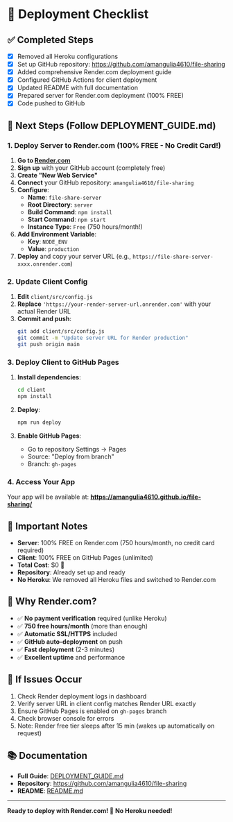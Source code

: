 # 🎯 Deployment Checklist

## ✅ Completed Steps

- [x] Removed all Heroku configurations  
- [x] Set up GitHub repository: https://github.com/amangulia4610/file-sharing
- [x] Added comprehensive Render.com deployment guide
- [x] Configured GitHub Actions for client deployment
- [x] Updated README with full documentation
- [x] Prepared server for Render.com deployment (100% FREE)
- [x] Code pushed to GitHub

## 🚀 Next Steps (Follow DEPLOYMENT_GUIDE.md)

### 1. Deploy Server to Render.com (100% FREE - No Credit Card!)

1. **Go to [Render.com](https://render.com)**
2. **Sign up** with your GitHub account (completely free)
3. **Create "New Web Service"**
4. **Connect** your GitHub repository: `amangulia4610/file-sharing`
5. **Configure**:
   - **Name**: `file-share-server`
   - **Root Directory**: `server`
   - **Build Command**: `npm install`
   - **Start Command**: `npm start`
   - **Instance Type**: `Free` (750 hours/month!)
6. **Add Environment Variable**:
   - **Key**: `NODE_ENV`
   - **Value**: `production`
7. **Deploy** and copy your server URL (e.g., `https://file-share-server-xxxx.onrender.com`)

### 2. Update Client Config

1. **Edit** `client/src/config.js`
2. **Replace** `'https://your-render-server-url.onrender.com'` with your actual Render URL
3. **Commit and push**:
   ```bash
   git add client/src/config.js
   git commit -m "Update server URL for Render production"
   git push origin main
   ```

### 3. Deploy Client to GitHub Pages

1. **Install dependencies**:
   ```bash
   cd client
   npm install
   ```

2. **Deploy**:
   ```bash
   npm run deploy
   ```

3. **Enable GitHub Pages**:
   - Go to repository Settings → Pages
   - Source: "Deploy from branch"
   - Branch: `gh-pages`

### 4. Access Your App

Your app will be available at:
**https://amangulia4610.github.io/file-sharing/**

## 🔧 Important Notes

- **Server**: 100% FREE on Render.com (750 hours/month, no credit card required)
- **Client**: 100% FREE on GitHub Pages (unlimited)
- **Total Cost**: $0 🎉
- **Repository**: Already set up and ready
- **No Heroku**: We removed all Heroku files and switched to Render.com

## 🌟 Why Render.com?

- ✅ **No payment verification** required (unlike Heroku)
- ✅ **750 free hours/month** (more than enough)
- ✅ **Automatic SSL/HTTPS** included
- ✅ **GitHub auto-deployment** on push
- ✅ **Fast deployment** (2-3 minutes)
- ✅ **Excellent uptime** and performance

## 🐛 If Issues Occur

1. Check Render deployment logs in dashboard
2. Verify server URL in client config matches Render URL exactly
3. Ensure GitHub Pages is enabled on `gh-pages` branch
4. Check browser console for errors
5. Note: Render free tier sleeps after 15 min (wakes up automatically on request)

## 📚 Documentation

- **Full Guide**: [DEPLOYMENT_GUIDE.md](DEPLOYMENT_GUIDE.md)
- **Repository**: https://github.com/amangulia4610/file-sharing
- **README**: [README.md](README.md)

---

**Ready to deploy with Render.com! 🚀 No Heroku needed!**
